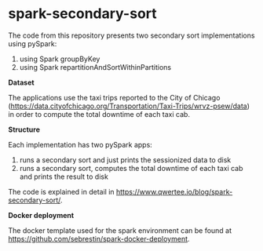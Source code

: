 # spark-secondary-sort

The code from this repository presents two secondary sort implementations using pySpark:
1. using Spark groupByKey
2. using Spark repartitionAndSortWithinPartitions

**Dataset**

The applications use the taxi trips reported to the City of Chicago (https://data.cityofchicago.org/Transportation/Taxi-Trips/wrvz-psew/data)
 in order to compute the total downtime of each taxi cab.
 
**Structure**

Each implementation has two pySpark apps:
 1. runs a secondary sort and just prints the sessionized data to disk
 2. runs a secondary sort, computes the total downtime of each taxi cab and prints the result to disk

The code is explained in detail in https://www.qwertee.io/blog/spark-secondary-sort/.

**Docker deployment**

The docker template used for the spark environment can be found at https://github.com/sebrestin/spark-docker-deployment.
